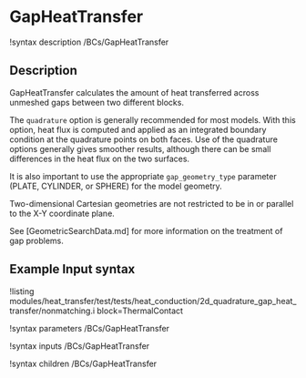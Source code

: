 # GapHeatTransfer

!syntax description /BCs/GapHeatTransfer

## Description

GapHeatTransfer calculates the amount of heat transferred across unmeshed gaps between two different
blocks.

The `quadrature` option is generally recommended for most models. With this option, heat flux is
computed and applied as an integrated boundary condition at the quadrature points on both faces. Use
of the quadrature options generally gives smoother results, although there can be small differences
in the heat flux on the two surfaces.

It is also important to use the appropriate `gap_geometry_type` parameter (PLATE, CYLINDER, or
SPHERE) for the model geometry.

Two-dimensional Cartesian geometries are not restricted to be in or parallel to the X-Y coordinate plane.

See [GeometricSearchData.md] for more information on the treatment of gap problems.

## Example Input syntax

!listing modules/heat_transfer/test/tests/heat_conduction/2d_quadrature_gap_heat_transfer/nonmatching.i block=ThermalContact

!syntax parameters /BCs/GapHeatTransfer

!syntax inputs /BCs/GapHeatTransfer

!syntax children /BCs/GapHeatTransfer
